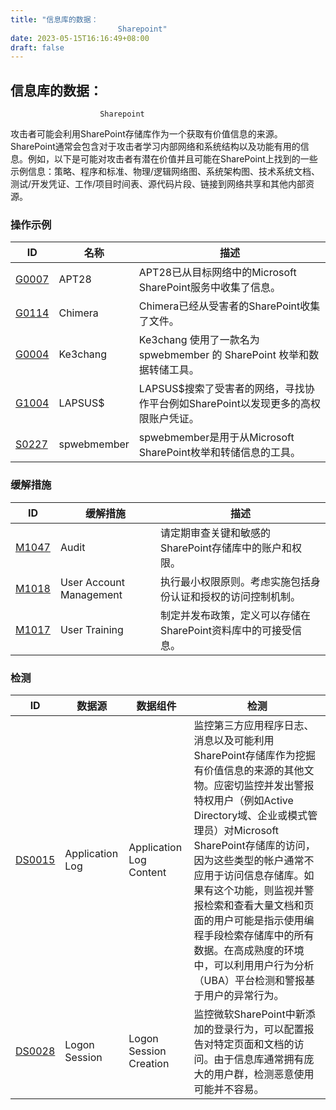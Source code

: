 ```yaml
---
title: "信息库的数据：
                        Sharepoint"
date: 2023-05-15T16:16:49+08:00
draft: false
---
```

## 信息库的数据：
                        Sharepoint
攻击者可能会利用SharePoint存储库作为一个获取有价值信息的来源。SharePoint通常会包含对于攻击者学习内部网络和系统结构以及功能有用的信息。例如，以下是可能对攻击者有潜在价值并且可能在SharePoint上找到的一些示例信息：策略、程序和标准、物理/逻辑网络图、系统架构图、技术系统文档、测试/开发凭证、工作/项目时间表、源代码片段、链接到网络共享和其他内部资源。
### 操作示例

|ID|名称|描述|
|----|----|----|
|[G0007]()|APT28|APT28已从目标网络中的Microsoft SharePoint服务中收集了信息。|
|[G0114]()|Chimera|Chimera已经从受害者的SharePoint收集了文件。|
|[G0004]()|Ke3chang|Ke3chang 使用了一款名为 spwebmember 的 SharePoint 枚举和数据转储工具。|
|[G1004]()|LAPSUS$|LAPSUS$搜索了受害者的网络，寻找协作平台例如SharePoint以发现更多的高权限账户凭证。|
|[S0227]()|spwebmember|spwebmember是用于从Microsoft SharePoint枚举和转储信息的工具。|

### 缓解措施

|  ID   | 缓解措施  | 描述|
|  ----  | ----  |----|
|[M1047]()|Audit|请定期审查关键和敏感的SharePoint存储库中的账户和权限。|
|[M1018]()|User Account Management|执行最小权限原则。考虑实施包括身份认证和授权的访问控制机制。|
|[M1017]()|User Training|制定并发布政策，定义可以存储在SharePoint资料库中的可接受信息。|

### 检测

|  ID   | 数据源  | 数据组件|检测|
|  ----  | ----  |----|----|
|[DS0015]()|Application Log|Application Log Content|监控第三方应用程序日志、消息以及可能利用SharePoint存储库作为挖掘有价值信息的来源的其他文物。应密切监控并发出警报特权用户（例如Active Directory域、企业或模式管理员）对Microsoft SharePoint存储库的访问，因为这些类型的帐户通常不应用于访问信息存储库。如果有这个功能，则监视并警报检索和查看大量文档和页面的用户可能是指示使用编程手段检索存储库中的所有数据。在高成熟度的环境中，可以利用用户行为分析（UBA）平台检测和警报基于用户的异常行为。|
|[DS0028]()|Logon Session|Logon Session Creation|监控微软SharePoint中新添加的登录行为，可以配置报告对特定页面和文档的访问。由于信息库通常拥有庞大的用户群，检测恶意使用可能并不容易。|

